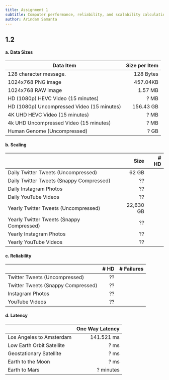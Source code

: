 ```yaml
---
title: Assignment 1
subtitle: Computer performance, reliability, and scalability calculation
author: Arindam Samanta
---
```


## 1.2 

#### a. Data Sizes
| Data Item                                  | Size per Item | 
|--------------------------------------------|--------------:|
| 128 character message.                     | 128 Bytes     | (Ref -> https://www.unitconverters.net/data-storage/character-to-byte.htm)
| 1024x768 PNG image                         | 457.04KB      | Compressed PNG losless 24bit/pixel (Ref -> https://toolstud.io/photo/filesize.php?imagewidth=1024&imageheight=768)
| 1024x768 RAW image                         | 1.57 MB       | Uncompressed 16bit monochrome (RAW) (Ref -> https://toolstud.io/photo/filesize.php?imagewidth=1024&imageheight=768)
| HD (1080p) HEVC Video (15 minutes)         | ? MB          |
| HD (1080p) Uncompressed Video (15 minutes) | 156.43 GB     |https://www.digitalrebellion.com/webapps/videocalc (Uncompressed 8-bit)
| 4K UHD HEVC Video (15 minutes)             | ? MB          |
| 4k UHD Uncompressed Video (15 minutes)     | ? MB          |
| Human Genome (Uncompressed)                | ? GB          |

#### b. Scaling

|                                           | Size     | # HD | 
|-------------------------------------------|---------:|-----:|
| Daily Twitter Tweets (Uncompressed)       | 62 GB    |      | # 500 million * 128 B ~ 62GB
| Daily Twitter Tweets (Snappy Compressed)  | ??       |      |
| Daily Instagram Photos                    | ??       |      | # 
| Daily YouTube Videos                      | ??       |      |
| Yearly Twitter Tweets (Uncompressed)      | 22,630 GB|      | 365 * 62
| Yearly Twitter Tweets (Snappy Compressed) | ??       |      |
| Yearly Instagram Photos                   | ??       |      |
| Yearly YouTube Videos                     | ??       |      |

#### c. Reliability
|                                    | # HD | # Failures |
|------------------------------------|-----:|-----------:|
| Twitter Tweets (Uncompressed)      | ??   |            |
| Twitter Tweets (Snappy Compressed) | ??   |            |
| Instagram Photos                   | ??   |            |
| YouTube Videos                     | ??   |            |

#### d. Latency

|                           | One Way Latency      |
|---------------------------|---------------------:|
| Los Angeles to Amsterdam  | 141.521 ms                 |Ref -> https://wondernetwork.com/pings/Los%20Angeles/Amsterdam
| Low Earth Orbit Satellite | ? ms                 |
| Geostationary Satellite   | ? ms                 |
| Earth to the Moon         | ? ms                 |
| Earth to Mars             | ? minutes            | 
